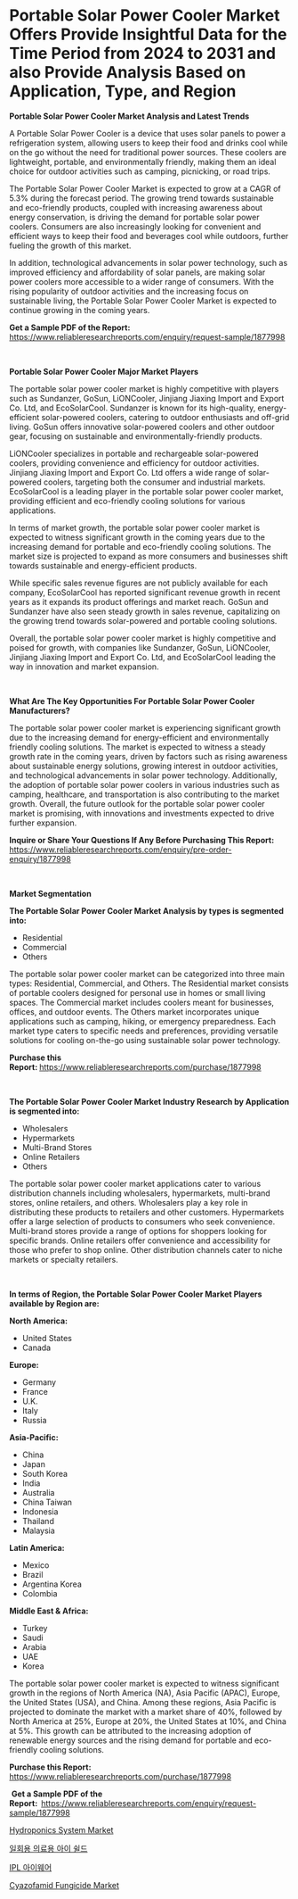 <p><h1>Portable Solar Power Cooler Market Offers Provide Insightful Data for the Time Period from 2024 to 2031 and also Provide Analysis Based on Application, Type, and Region</h1></p><p><strong>Portable Solar Power Cooler Market Analysis and Latest Trends</strong></p>
<p><p>A Portable Solar Power Cooler is a device that uses solar panels to power a refrigeration system, allowing users to keep their food and drinks cool while on the go without the need for traditional power sources. These coolers are lightweight, portable, and environmentally friendly, making them an ideal choice for outdoor activities such as camping, picnicking, or road trips.</p><p>The Portable Solar Power Cooler Market is expected to grow at a CAGR of 5.3% during the forecast period. The growing trend towards sustainable and eco-friendly products, coupled with increasing awareness about energy conservation, is driving the demand for portable solar power coolers. Consumers are also increasingly looking for convenient and efficient ways to keep their food and beverages cool while outdoors, further fueling the growth of this market.</p><p>In addition, technological advancements in solar power technology, such as improved efficiency and affordability of solar panels, are making solar power coolers more accessible to a wider range of consumers. With the rising popularity of outdoor activities and the increasing focus on sustainable living, the Portable Solar Power Cooler Market is expected to continue growing in the coming years.</p></p>
<p><strong>Get a Sample PDF of the Report:&nbsp;</strong> <a href="https://www.reliableresearchreports.com/enquiry/request-sample/1877998">https://www.reliableresearchreports.com/enquiry/request-sample/1877998</a></p>
<p>&nbsp;</p>
<p><strong>Portable Solar Power Cooler Major Market Players</strong></p>
<p><p>The portable solar power cooler market is highly competitive with players such as Sundanzer, GoSun, LiONCooler, Jinjiang Jiaxing Import and Export Co. Ltd, and EcoSolarCool. Sundanzer is known for its high-quality, energy-efficient solar-powered coolers, catering to outdoor enthusiasts and off-grid living. GoSun offers innovative solar-powered coolers and other outdoor gear, focusing on sustainable and environmentally-friendly products.</p><p>LiONCooler specializes in portable and rechargeable solar-powered coolers, providing convenience and efficiency for outdoor activities. Jinjiang Jiaxing Import and Export Co. Ltd offers a wide range of solar-powered coolers, targeting both the consumer and industrial markets. EcoSolarCool is a leading player in the portable solar power cooler market, providing efficient and eco-friendly cooling solutions for various applications.</p><p>In terms of market growth, the portable solar power cooler market is expected to witness significant growth in the coming years due to the increasing demand for portable and eco-friendly cooling solutions. The market size is projected to expand as more consumers and businesses shift towards sustainable and energy-efficient products.</p><p>While specific sales revenue figures are not publicly available for each company, EcoSolarCool has reported significant revenue growth in recent years as it expands its product offerings and market reach. GoSun and Sundanzer have also seen steady growth in sales revenue, capitalizing on the growing trend towards solar-powered and portable cooling solutions.</p><p>Overall, the portable solar power cooler market is highly competitive and poised for growth, with companies like Sundanzer, GoSun, LiONCooler, Jinjiang Jiaxing Import and Export Co. Ltd, and EcoSolarCool leading the way in innovation and market expansion.</p></p>
<p>&nbsp;</p>
<p><strong>What Are The Key Opportunities For Portable Solar Power Cooler Manufacturers?</strong></p>
<p><p>The portable solar power cooler market is experiencing significant growth due to the increasing demand for energy-efficient and environmentally friendly cooling solutions. The market is expected to witness a steady growth rate in the coming years, driven by factors such as rising awareness about sustainable energy solutions, growing interest in outdoor activities, and technological advancements in solar power technology. Additionally, the adoption of portable solar power coolers in various industries such as camping, healthcare, and transportation is also contributing to the market growth. Overall, the future outlook for the portable solar power cooler market is promising, with innovations and investments expected to drive further expansion.</p></p>
<p><strong>Inquire or Share Your Questions If Any Before Purchasing This Report:</strong> <a href="https://www.reliableresearchreports.com/enquiry/pre-order-enquiry/1877998">https://www.reliableresearchreports.com/enquiry/pre-order-enquiry/1877998</a></p>
<p>&nbsp;</p>
<p><strong>Market Segmentation</strong></p>
<p><strong>The Portable Solar Power Cooler Market Analysis by types is segmented into:</strong></p>
<p><ul><li>Residential</li><li>Commercial</li><li>Others</li></ul></p>
<p><p>The portable solar power cooler market can be categorized into three main types: Residential, Commercial, and Others. The Residential market consists of portable coolers designed for personal use in homes or small living spaces. The Commercial market includes coolers meant for businesses, offices, and outdoor events. The Others market incorporates unique applications such as camping, hiking, or emergency preparedness. Each market type caters to specific needs and preferences, providing versatile solutions for cooling on-the-go using sustainable solar power technology.</p></p>
<p><strong>Purchase this Report:&nbsp;</strong><a href="https://www.reliableresearchreports.com/purchase/1877998">https://www.reliableresearchreports.com/purchase/1877998</a></p>
<p>&nbsp;</p>
<p><strong>The Portable Solar Power Cooler Market Industry Research by Application is segmented into:</strong></p>
<p><ul><li>Wholesalers</li><li>Hypermarkets</li><li>Multi-Brand Stores</li><li>Online Retailers</li><li>Others</li></ul></p>
<p><p>The portable solar power cooler market applications cater to various distribution channels including wholesalers, hypermarkets, multi-brand stores, online retailers, and others. Wholesalers play a key role in distributing these products to retailers and other customers. Hypermarkets offer a large selection of products to consumers who seek convenience. Multi-brand stores provide a range of options for shoppers looking for specific brands. Online retailers offer convenience and accessibility for those who prefer to shop online. Other distribution channels cater to niche markets or specialty retailers.</p></p>
<p>&nbsp;</p>
<p><strong>In terms of Region, the Portable Solar Power Cooler Market Players available by Region are:</strong></p>
<p>
    <p> <strong> North America: </strong>
        <ul>
            <li>United States</li>
            <li>Canada</li>
        </ul>
        </p> 
    <p> <strong> Europe: </strong>
        <ul>
            <li>Germany</li>
            <li>France</li>
            <li>U.K.</li>
            <li>Italy</li>
            <li>Russia</li>
        </ul>
        </p> 
    <p> <strong> Asia-Pacific: </strong>
        <ul>
            <li>China</li>
            <li>Japan</li>
            <li>South Korea</li>
            <li>India</li>
            <li>Australia</li>
            <li>China Taiwan</li>
            <li>Indonesia</li>
            <li>Thailand</li>
            <li>Malaysia</li>
        </ul>
        </p> 
    <p> <strong> Latin America: </strong>
        <ul>
            <li>Mexico</li>
            <li>Brazil</li>
            <li>Argentina Korea</li>
            <li>Colombia</li>
        </ul>
        </p> 
    <p> <strong> Middle East & Africa: </strong>
        <ul>
            <li>Turkey</li>
            <li>Saudi</li>
            <li>Arabia</li>
            <li>UAE</li>
            <li>Korea</li>
        </ul>
    </p>
    </p>
<p><p>The portable solar power cooler market is expected to witness significant growth in the regions of North America (NA), Asia Pacific (APAC), Europe, the United States (USA), and China. Among these regions, Asia Pacific is projected to dominate the market with a market share of 40%, followed by North America at 25%, Europe at 20%, the United States at 10%, and China at 5%. This growth can be attributed to the increasing adoption of renewable energy sources and the rising demand for portable and eco-friendly cooling solutions.</p></p>
<p><strong>Purchase this Report: </strong><a href="https://www.reliableresearchreports.com/purchase/1877998">https://www.reliableresearchreports.com/purchase/1877998</a></p>
<p>&nbsp;<strong>Get a Sample PDF of the Report:&nbsp;&nbsp;</strong><a href="https://www.reliableresearchreports.com/enquiry/request-sample/1877998">https://www.reliableresearchreports.com/enquiry/request-sample/1877998</a></p>
<p><strong></strong></p>
<p><p><a href="https://issuu.com/reportprime-2/docs/hydroponics-system-market-size-2030.pptx">Hydroponics System Market</a></p><p><a href="https://github.com/PercyHagernes9778/Market-Research-Report-List-1/blob/main/31394117558.md">일회용 의료용 아이 쉴드</a></p><p><a href="https://github.com/rsg307664904/Market-Research-Report-List-1/blob/main/26130127559.md">IPL 아이웨어</a></p><p><a href="https://issuu.com/reportprime-2/docs/cyazofamid-fungicide-market-size-2030.pptx">Cyazofamid Fungicide Market</a></p></p>